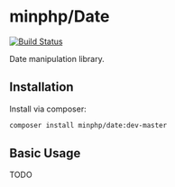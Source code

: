 # minphp/Date

[![Build Status](https://travis-ci.org/phillipsdata/minphp-date.svg?branch=master)](https://travis-ci.org/phillipsdata/minphp-date)

Date manipulation library.

## Installation

Install via composer:

```sh
composer install minphp/date:dev-master
```

## Basic Usage

TODO
